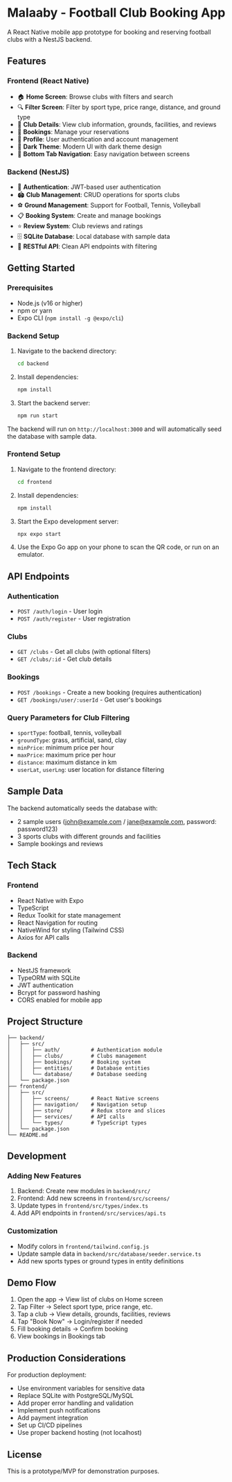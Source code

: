 # Malaaby - Football Club Booking App

A React Native mobile app prototype for booking and reserving football clubs with a NestJS backend.

## Features

### Frontend (React Native)
- 🏠 **Home Screen**: Browse clubs with filters and search
- 🔍 **Filter Screen**: Filter by sport type, price range, distance, and ground type
- 📱 **Club Details**: View club information, grounds, facilities, and reviews
- 📅 **Bookings**: Manage your reservations
- 👤 **Profile**: User authentication and account management
- 🎨 **Dark Theme**: Modern UI with dark theme design
- 📱 **Bottom Tab Navigation**: Easy navigation between screens

### Backend (NestJS)
- 🔐 **Authentication**: JWT-based user authentication
- 🏟️ **Club Management**: CRUD operations for sports clubs
- ⚽ **Ground Management**: Support for Football, Tennis, Volleyball
- 📋 **Booking System**: Create and manage bookings
- ⭐ **Review System**: Club reviews and ratings
- 🗄️ **SQLite Database**: Local database with sample data
- 🔄 **RESTful API**: Clean API endpoints with filtering

## Getting Started

### Prerequisites
- Node.js (v16 or higher)
- npm or yarn
- Expo CLI (`npm install -g @expo/cli`)

### Backend Setup

1. Navigate to the backend directory:
   ```bash
   cd backend
   ```

2. Install dependencies:
   ```bash
   npm install
   ```

3. Start the backend server:
   ```bash
   npm run start
   ```

The backend will run on `http://localhost:3000` and will automatically seed the database with sample data.

### Frontend Setup

1. Navigate to the frontend directory:
   ```bash
   cd frontend
   ```

2. Install dependencies:
   ```bash
   npm install
   ```

3. Start the Expo development server:
   ```bash
   npx expo start
   ```

4. Use the Expo Go app on your phone to scan the QR code, or run on an emulator.

## API Endpoints

### Authentication
- `POST /auth/login` - User login
- `POST /auth/register` - User registration

### Clubs
- `GET /clubs` - Get all clubs (with optional filters)
- `GET /clubs/:id` - Get club details

### Bookings
- `POST /bookings` - Create a new booking (requires authentication)
- `GET /bookings/user/:userId` - Get user's bookings

### Query Parameters for Club Filtering
- `sportType`: football, tennis, volleyball
- `groundType`: grass, artificial, sand, clay
- `minPrice`: minimum price per hour
- `maxPrice`: maximum price per hour
- `distance`: maximum distance in km
- `userLat`, `userLng`: user location for distance filtering

## Sample Data

The backend automatically seeds the database with:
- 2 sample users (john@example.com / jane@example.com, password: password123)
- 3 sports clubs with different grounds and facilities
- Sample bookings and reviews

## Tech Stack

### Frontend
- React Native with Expo
- TypeScript
- Redux Toolkit for state management
- React Navigation for routing
- NativeWind for styling (Tailwind CSS)
- Axios for API calls

### Backend
- NestJS framework
- TypeORM with SQLite
- JWT authentication
- Bcrypt for password hashing
- CORS enabled for mobile app

## Project Structure

```
├── backend/
│   ├── src/
│   │   ├── auth/          # Authentication module
│   │   ├── clubs/         # Clubs management
│   │   ├── bookings/      # Booking system
│   │   ├── entities/      # Database entities
│   │   └── database/      # Database seeding
│   └── package.json
├── frontend/
│   ├── src/
│   │   ├── screens/       # React Native screens
│   │   ├── navigation/    # Navigation setup
│   │   ├── store/         # Redux store and slices
│   │   ├── services/      # API calls
│   │   └── types/         # TypeScript types
│   └── package.json
└── README.md
```

## Development

### Adding New Features
1. Backend: Create new modules in `backend/src/`
2. Frontend: Add new screens in `frontend/src/screens/`
3. Update types in `frontend/src/types/index.ts`
4. Add API endpoints in `frontend/src/services/api.ts`

### Customization
- Modify colors in `frontend/tailwind.config.js`
- Update sample data in `backend/src/database/seeder.service.ts`
- Add new sports types or ground types in entity definitions

## Demo Flow

1. Open the app → View list of clubs on Home screen
2. Tap Filter → Select sport type, price range, etc.
3. Tap a club → View details, grounds, facilities, reviews
4. Tap "Book Now" → Login/register if needed
5. Fill booking details → Confirm booking
6. View bookings in Bookings tab

## Production Considerations

For production deployment:
- Use environment variables for sensitive data
- Replace SQLite with PostgreSQL/MySQL
- Add proper error handling and validation
- Implement push notifications
- Add payment integration
- Set up CI/CD pipelines
- Use proper backend hosting (not localhost)

## License

This is a prototype/MVP for demonstration purposes.